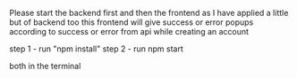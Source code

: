 Please start the backend first and then the frontend as I have applied a little but of backend too this frontend will give success or error popups according to success or error from api while creating an account

step 1 - run "npm install"
step 2 - run npm start 

both in the terminal
